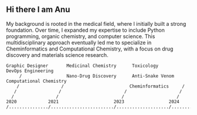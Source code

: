 ## Hi there I am Anu

My background is rooted in the medical field, where I initially built a strong foundation. Over time, I expanded my expertise to include Python programming, organic chemistry, and computer science. This multidisciplinary approach eventually led me to specialize in Cheminformatics and Computational Chemistry, with a focus on drug discovery and materials science research.

```
Graphic Designer       Medicinal Chemistry      Toxicology           DevOps Engineering
     /                 Nano-Drug Discovery      Anti-Snake Venom     Computational Chemistry
    /                /                         Cheminformatics     /
   /                /                        /                    /                          
  /                /                        /                    /                          
2020            2021                     2023                 2024                       
/.............../......................../..................../.......................

```



<!--
**ANUGAMAGE/ANUGAMAGE** is a ✨ _special_ ✨ repository because its `README.md` (this file) appears on your GitHub profile.

Here are some ideas to get you started:

- 🔭 I’m currently working on ...
- 🌱 I’m currently learning ...
- 👯 I’m looking to collaborate on ...
- 🤔 I’m looking for help with ...
- 💬 Ask me about ...
- 📫 How to reach me: ...
- 😄 Pronouns: ...
- ⚡ Fun fact: ...
-->

